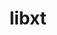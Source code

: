 ---
title: "libxt"
layout: cache
categories: [package, develop-2023-12-03]
meta: {"versions": ["1.1.5"], "compilers": ["gcc@=11.1.0", "gcc@=11.3.0", "gcc@=11.4.0", "gcc@=7.3.1", "gcc@=9.4.0"], "oss": ["amzn2", "ubuntu20.04", "ubuntu22.04"], "platforms": ["linux"], "targets": ["aarch64", "neoverse_n1", "neoverse_v1", "ppc64le", "x86_64_v3"], "stacks": ["aws-isc", "aws-isc-aarch64", "data-vis-sdk", "e4s", "e4s-neoverse_v1", "e4s-power", "e4s-rocm-external", "ml-linux-x86_64-rocm", "root"], "num_specs": 10, "num_specs_by_stack": {"root": 10, "aws-isc-aarch64": 2, "aws-isc": 1, "e4s-neoverse_v1": 1, "e4s-power": 1, "data-vis-sdk": 2, "e4s-rocm-external": 1, "e4s": 2, "ml-linux-x86_64-rocm": 1}}
spec_details: [{"hash": "t2dcjrdirfyvhxbs44kqcjk2uxwgk62f", "compiler": "gcc@=7.3.1", "versions": ["1.1.5"], "os": "amzn2", "platform": "linux", "target": "aarch64", "variants": ["build_system=autotools"], "stacks": ["root", "aws-isc-aarch64"], "size": "-", "tarball": "https://binaries.spack.io/develop-2023-12-03/build_cache/linux-amzn2-aarch64/gcc-7.3.1/libxt-1.1.5/linux-amzn2-aarch64-gcc-7.3.1-libxt-1.1.5-t2dcjrdirfyvhxbs44kqcjk2uxwgk62f.spack"}, {"hash": "tg3phgf4sns6ilwm6fxememdgazldd66", "compiler": "gcc@=7.3.1", "versions": ["1.1.5"], "os": "amzn2", "platform": "linux", "target": "neoverse_n1", "variants": ["build_system=autotools"], "stacks": ["root", "aws-isc-aarch64"], "size": "-", "tarball": "https://binaries.spack.io/develop-2023-12-03/build_cache/linux-amzn2-neoverse_n1/gcc-7.3.1/libxt-1.1.5/linux-amzn2-neoverse_n1-gcc-7.3.1-libxt-1.1.5-tg3phgf4sns6ilwm6fxememdgazldd66.spack"}, {"hash": "mjhdyhqjtjnwsyg2odwuy6di4vvzkg6u", "compiler": "gcc@=7.3.1", "versions": ["1.1.5"], "os": "amzn2", "platform": "linux", "target": "x86_64_v3", "variants": ["build_system=autotools"], "stacks": ["aws-isc", "root"], "size": "-", "tarball": "https://binaries.spack.io/develop-2023-12-03/build_cache/linux-amzn2-x86_64_v3/gcc-7.3.1/libxt-1.1.5/linux-amzn2-x86_64_v3-gcc-7.3.1-libxt-1.1.5-mjhdyhqjtjnwsyg2odwuy6di4vvzkg6u.spack"}, {"hash": "dsiadivd425pmo56rq34ti7o4aplgb7h", "compiler": "gcc@=11.4.0", "versions": ["1.1.5"], "os": "ubuntu20.04", "platform": "linux", "target": "neoverse_v1", "variants": ["build_system=autotools"], "stacks": ["e4s-neoverse_v1", "root"], "size": "-", "tarball": "https://binaries.spack.io/develop-2023-12-03/build_cache/linux-ubuntu20.04-neoverse_v1/gcc-11.4.0/libxt-1.1.5/linux-ubuntu20.04-neoverse_v1-gcc-11.4.0-libxt-1.1.5-dsiadivd425pmo56rq34ti7o4aplgb7h.spack"}, {"hash": "bpuoovp3mm2rgmnyg2qs7cfg7xadnolc", "compiler": "gcc@=9.4.0", "versions": ["1.1.5"], "os": "ubuntu20.04", "platform": "linux", "target": "ppc64le", "variants": ["build_system=autotools"], "stacks": ["e4s-power", "root"], "size": "-", "tarball": "https://binaries.spack.io/develop-2023-12-03/build_cache/linux-ubuntu20.04-ppc64le/gcc-9.4.0/libxt-1.1.5/linux-ubuntu20.04-ppc64le-gcc-9.4.0-libxt-1.1.5-bpuoovp3mm2rgmnyg2qs7cfg7xadnolc.spack"}, {"hash": "avmkraev72jm3uepliq2itrkk2emnvoo", "compiler": "gcc@=11.1.0", "versions": ["1.1.5"], "os": "ubuntu20.04", "platform": "linux", "target": "x86_64_v3", "variants": ["build_system=autotools"], "stacks": ["data-vis-sdk", "root"], "size": "-", "tarball": "https://binaries.spack.io/develop-2023-12-03/build_cache/linux-ubuntu20.04-x86_64_v3/gcc-11.1.0/libxt-1.1.5/linux-ubuntu20.04-x86_64_v3-gcc-11.1.0-libxt-1.1.5-avmkraev72jm3uepliq2itrkk2emnvoo.spack"}, {"hash": "v4b3eyv52m5mpcd4dcuek2x5kkxr42xu", "compiler": "gcc@=11.1.0", "versions": ["1.1.5"], "os": "ubuntu20.04", "platform": "linux", "target": "x86_64_v3", "variants": ["build_system=autotools"], "stacks": ["data-vis-sdk", "root"], "size": "-", "tarball": "https://binaries.spack.io/develop-2023-12-03/build_cache/linux-ubuntu20.04-x86_64_v3/gcc-11.1.0/libxt-1.1.5/linux-ubuntu20.04-x86_64_v3-gcc-11.1.0-libxt-1.1.5-v4b3eyv52m5mpcd4dcuek2x5kkxr42xu.spack"}, {"hash": "4f6366scw2t4vkh6jweg7sv4mv47p6hx", "compiler": "gcc@=11.4.0", "versions": ["1.1.5"], "os": "ubuntu20.04", "platform": "linux", "target": "x86_64_v3", "variants": ["build_system=autotools"], "stacks": ["e4s-rocm-external", "e4s", "root"], "size": "-", "tarball": "https://binaries.spack.io/develop-2023-12-03/build_cache/linux-ubuntu20.04-x86_64_v3/gcc-11.4.0/libxt-1.1.5/linux-ubuntu20.04-x86_64_v3-gcc-11.4.0-libxt-1.1.5-4f6366scw2t4vkh6jweg7sv4mv47p6hx.spack"}, {"hash": "z56ibtjllteayotyv56sw4pnyctt4wwy", "compiler": "gcc@=11.4.0", "versions": ["1.1.5"], "os": "ubuntu20.04", "platform": "linux", "target": "x86_64_v3", "variants": ["build_system=autotools"], "stacks": ["e4s", "root"], "size": "-", "tarball": "https://binaries.spack.io/develop-2023-12-03/build_cache/linux-ubuntu20.04-x86_64_v3/gcc-11.4.0/libxt-1.1.5/linux-ubuntu20.04-x86_64_v3-gcc-11.4.0-libxt-1.1.5-z56ibtjllteayotyv56sw4pnyctt4wwy.spack"}, {"hash": "w7qsc3nbvoy2vlyesj6ytgm3pylcic67", "compiler": "gcc@=11.3.0", "versions": ["1.1.5"], "os": "ubuntu22.04", "platform": "linux", "target": "x86_64_v3", "variants": ["build_system=autotools"], "stacks": ["ml-linux-x86_64-rocm", "root"], "size": "-", "tarball": "https://binaries.spack.io/develop-2023-12-03/build_cache/linux-ubuntu22.04-x86_64_v3/gcc-11.3.0/libxt-1.1.5/linux-ubuntu22.04-x86_64_v3-gcc-11.3.0-libxt-1.1.5-w7qsc3nbvoy2vlyesj6ytgm3pylcic67.spack"}]
---